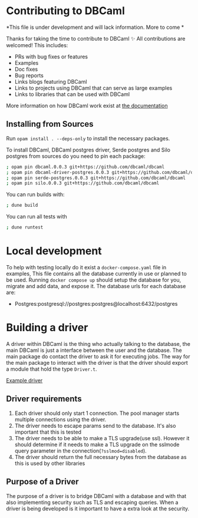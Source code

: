 # Contributing to DBCaml

*This file is under development and will lack information. More to come *

Thanks for taking the time to contribute to DBCaml ✨ All contributions are
welcomed! This includes:

* PRs with bug fixes or features
* Examples
* Doc fixes
* Bug reports
* Links blogs featuring DBCaml
* Links to projects using DBCaml that can serve as large examples
* Links to libraries that can be used with DBCaml

More information on how DBCaml work exist at [the documentation](https://dbca.ml)

## Installing from Sources

Run `opam install . --deps-only` to install the necessary packages.

To install DBCaml, DBCaml postgres driver, Serde postgres and Silo postgres from sources do you need to pin each package:

```sh
; opam pin dbcaml.0.0.3 git+https://github.com/dbcaml/dbcaml
; opam pin dbcaml-driver-postgres.0.0.3 git+https://github.com/dbcaml/dbcaml
; opam pin serde-postgres.0.0.3 git+https://github.com/dbcaml/dbcaml
; opam pin silo.0.0.3 git+https://github.com/dbcaml/dbcaml
```

You can run builds with:

```sh
; dune build
```

You can run all tests with

```sh
; dune runtest
```

# Local development

To help with testing locally do it exist a `docker-compose.yaml` file in examples, This file contains all the database currently in use or planned to be used. 
Running  `docker compose up` should setup the database for you, migrate and add data, and expose it. The database urls for each database are:

- Postgres:postgresql://postgres:postgres@localhost:6432/postgres

# Building a driver

A driver within DBCaml is the thing who actually talking to the database, the main DBCaml is just a interface between the user and the database. The main package do contact the driver to ask it for executing jobs.
The way for the main package to interact with the driver is that the driver should export a module that hold the type `Driver.t`. 

[Example driver](./dbcaml_driver_postgres)

## Driver requirements

1. Each driver should only start 1 connection. The pool manager starts multiple connections using the driver.
2. The driver needs to escape params send to the database. It's also important that this is tested
3. The driver needs to be able to make a TLS upgrade(use ssl). However it should determine if it needs to make a TLS upgrade on the sslmode query parameter in the connection(`?sslmod=disabled`).
4. The driver should return the full necessary bytes from the database as this is used by other libraries

## Purpose of a Driver

The purpose of a driver is to bridge DBCaml with a database and with that also implementing security such as TLS and escaping queries.
When a driver is being developed is it important to have a extra look at the security.

